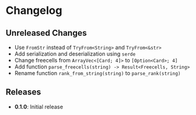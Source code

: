 # Changelog

## Unreleased Changes

- Use `FromStr` instead of `TryFrom<String>` and `TryFrom<&str>`
- Add serialization and deserialization using `serde`
- Change freecells from `ArrayVec<[Card; 4]>` to `[Option<Card>; 4]`
- Add function `parse_freecells(string) -> Result<Freecells, String>`
- Rename function `rank_from_string(string)` to `parse_rank(string)`


## Releases

- **0.1.0**: Initial release

